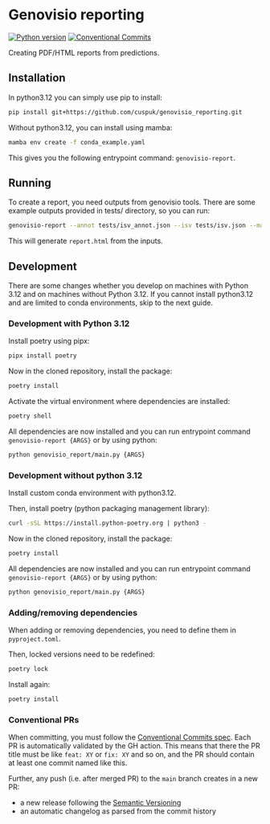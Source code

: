 # Genovisio reporting

[![Python version](https://img.shields.io/badge/python-3.12+-green.svg)](https://www.python.org/downloads/)
[![Conventional Commits](https://img.shields.io/badge/Conventional%20Commits-1.0.0-%23FE5196?logo=conventionalcommits&logoColor=white)](https://conventionalcommits.org)

Creating PDF/HTML reports from predictions.

## Installation

In python3.12 you can simply use pip to install:

```bash
pip install git+https://github.com/cuspuk/genovisio_reporting.git
```

Without python3.12, you can install using mamba:

```bash
mamba env create -f conda_example.yaml
```

This gives you the following entrypoint command: `genovisio-report`.

## Running

To create a report, you need outputs from genovisio tools. There are some example outputs provided in tests/ directory, so you can run:

```sh
genovisio-report --annot tests/isv_annot.json --isv tests/isv.json --marcnv tests/marcnv.json --hybrid tests/hybrid.json --out_html report.html
```

This will generate `report.html` from the inputs.

## Development

There are some changes whether you develop on machines with Python 3.12 and on machines without Python 3.12.
If you cannot install python3.12 and are limited to conda environments, skip to the next guide.

### Development with Python 3.12

Install poetry using pipx:

```sh
pipx install poetry
```

Now in the cloned repository, install the package:

```sh
poetry install
```

Activate the virtual environment where dependencies are installed:

```sh
poetry shell
```

All dependencies are now installed and you can run entrypoint command `genovisio-report {ARGS}` or by using python:

```sh
python genovisio_report/main.py {ARGS}
```

### Development without python 3.12

Install custom conda environment with python3.12.

Then, install poetry (python packaging management library):

```sh
curl -sSL https://install.python-poetry.org | python3 -
```

Now in the cloned repository, install the package:

```sh
poetry install
```

All dependencies are now installed and you can run entrypoint command `genovisio-report {ARGS}` or by using python:

```sh
python genovisio_report/main.py {ARGS}
```

### Adding/removing dependencies

When adding or removing dependencies, you need to define them in `pyproject.toml`.

Then, locked versions need to be redefined:

```sh
poetry lock
```

Install again:

```sh
poetry install
```

### Conventional PRs

When committing, you must follow the [Conventional Commits spec](https://www.conventionalcommits.org/en/v1.0.0/). Each PR is automatically validated by the GH action.
This means that there the PR title must be like `feat: XY` or `fix: XY` and so on, and the PR should contain at least one commit named like this.

Further, any push (i.e. after merged PR) to the `main` branch creates in a new PR:

- a new release following the [Semantic Versioning](https://semver.org/)
- an automatic changelog as parsed from the commit history
